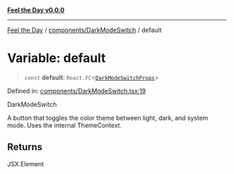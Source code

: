 [**Feel the Day v0.0.0**](../../../README.md)

***

[Feel the Day](../../../README.md) / [components/DarkModeSwitch](../README.md) / default

# Variable: default

> `const` **default**: `React.FC`\<[`DarkModeSwitchProps`](../interfaces/DarkModeSwitchProps.md)\>

Defined in: [components/DarkModeSwitch.tsx:19](https://github.com/HyeinKang/feel-the-day/blob/8289c79f2741a9407fd7ce6a81056ae02e4eeed7/src/components/DarkModeSwitch.tsx#L19)

DarkModeSwitch

A button that toggles the color theme between light, dark, and system mode.
Uses the internal ThemeContext.

## Returns

JSX.Element

